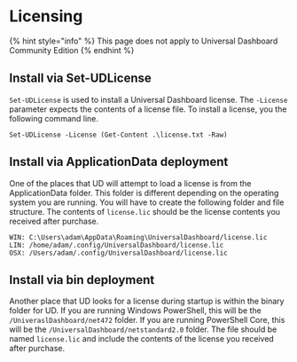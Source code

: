 # Licensing

{% hint style="info" %}
This page does not apply to Universal Dashboard Community Edition
{% endhint %}

## Install via Set-UDLicense

`Set-UDLicense` is used to install a Universal Dashboard license. The `-License` parameter expects the contents of a license file. To install a license, you the following command line. 

```text
Set-UDLicense -License (Get-Content .\license.txt -Raw)
```

## Install via ApplicationData deployment

One of the places that UD will attempt to load a license is from the ApplicationData folder. This folder is different depending on the operating system you are running. You will have to create the following folder and file structure. The contents of `license.lic` should be the license contents you received after purchase. 

```text
WIN: C:\Users\adam\AppData\Roaming\UniversalDashboard/license.lic
LIN: /home/adam/.config/UniversalDashboard/license.lic
OSX: /Users/adam/.config/UniversalDashboard/license.lic
```

## Install via bin deployment

Another place that UD looks for a license during startup is within the binary folder for UD. If you are running Windows PowerShell, this will be the `/UniveraslDashboard/net472` folder. If you are running PowerShell Core, this will be the `/UniversalDashboard/netstandard2.0` folder. The file should be named `license.lic` and include the contents of the license you received after purchase. 

